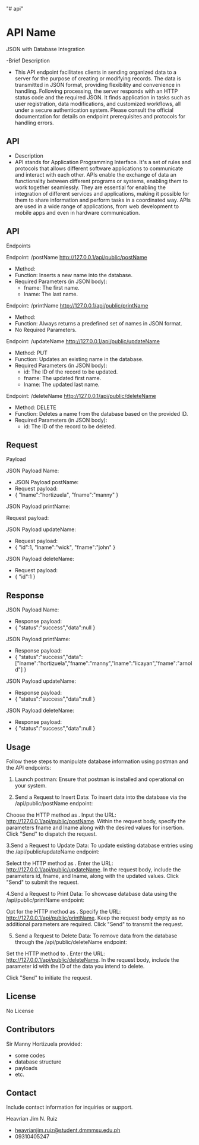 "# api"

# API Name

JSON  with Database Integration
 
-Brief Description
- This API endpoint facilitates clients in sending organized data to a server for the purpose of creating or modifying records. The data is transmitted in JSON format, providing flexibility and convenience in handling. Following processing, the server responds with an HTTP status code and the required JSON. It finds application in tasks such as user registration, data modifications, and customized workflows, all under a secure authentication system. Please consult the official documentation for details on endpoint prerequisites and protocols for handling errors.
 

## API
- Description
- API stands for Application Programming Interface. It's a set of rules and protocols that allows different software applications to communicate and interact with each other. APIs enable the exchange of data an functionality between different programs or systems, enabling them to work together seamlessly. They are essential for enabling the integration of different services and applications, making it possible for them to share information and perform tasks in a coordinated way. APIs are used in a wide range of applications, from web development to mobile apps and even in hardware communication.


## API
Endpoints

Endpoint: /postName
http://127.0.0.1/api/public/postName

- Method: 
- Function: Inserts a new name into the database.
- Required Parameters (in JSON body):
   - fname: The first name.
   - lname: The last name.

Endpoint: /printName
http://127.0.0.1/api/public/printName

- Method: 
- Function: Always returns a predefined set of names in JSON format.
- No Required Parameters.

Endpoint: /updateName
http://127.0.0.1/api/public/updateName

- Method: PUT
- Function: Updates an existing name in the database.
- Required Parameters (in JSON body):
   - id: The ID of the record to be updated.
   - fname: The updated first name.
   - lname: The updated last name.

Endpoint: /deleteName
http://127.0.0.1/api/public/deleteName

- Method: DELETE
- Function: Deletes a name from the database based on the provided ID.
- Required Parameters (in JSON body):
   - id: The ID of the record to be deleted.

## Request
Payload

JSON Payload Name:
- JSON Payload postName:
- Request payload:
- {
  "lname":"hortizuela",
   "fname":"manny"
}

JSON Payload printName:
 
Request payload:

JSON Payload updateName:

- Request payload:
- {
  "id":1,
  "lname":"wick",
   "fname":"john"
}

JSON Payload deleteName:

- Request payload:
- {
  "id":1
}


## Response
JSON Payload Name:

- Response payload:
- {
         "status":"success","data":null
}

JSON Payload printName:

- Response payload:
- {
         "status":"success","data":["lname":"hortizuela","fname":"manny","lname":"licayan","fname":"arnold"]
}


JSON Payload updateName:

- Response payload:
- {
         "status":"success","data":null
}


JSON Payload deleteName:

- Response payload:
- {
         "status":"success","data":null
}


## Usage
Follow these steps to manipulate database information using postman and the API endpoints:

1. Launch postman:
Ensure that postman is installed and operational on your system.

2. Send a  Request to Insert Data:
To insert data into the database via the /api/public/postName endpoint:

Choose the HTTP method as .
Input the URL: http://127.0.0.1/api/public/postName.
Within the request body, specify the parameters fname and lname along with the desired values for insertion.
Click "Send" to dispatch the request.

3.Send a  Request to Update Data:
To update existing database entries using the /api/public/updateName endpoint:

Select the HTTP method as .
Enter the URL: http://127.0.0.1/api/public/updateName.
In the request body, include the parameters id, fname, and lname, along with the updated values.
Click "Send" to submit the request.

4.Send a  Request to Print Data:
To showcase database data using the /api/public/printName endpoint:

Opt for the HTTP method as .
Specify the URL: http://127.0.0.1/api/public/printName.
Keep the request body empty as no additional parameters are required.
Click "Send" to transmit the request.

5. Send a  Request to Delete Data:
To remove data from the database through the /api/public/deleteName endpoint:

Set the HTTP method to .
Enter the URL: http://127.0.0.1/api/public/deleteName.
In the request body, include the parameter id with the ID of the data you intend to delete.

Click "Send" to initiate the request.


## License

No License 


## Contributors

Sir Manny Hortizuela
provided:

- some codes
- database structure
- payloads
- etc.


## Contact
Include contact
information for inquiries or support.

Heavrian Jim N. Ruiz
- heavrianjim.ruiz@student.dmmmsu.edu.ph
- 09310405247
